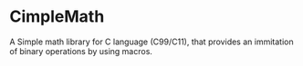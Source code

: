 # CimpleMath
A Simple math library for C language (C99/C11), that provides an immitation of binary operations by using macros.
